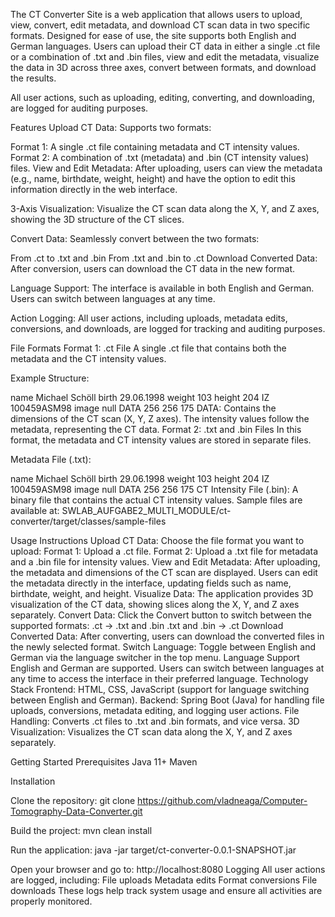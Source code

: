 The CT Converter Site is a web application that allows users to upload, view, convert, edit metadata, and download CT scan data in two specific formats. Designed for ease of use, the site supports both English and German languages. Users can upload their CT data in either a single .ct file or a combination of .txt and .bin files, view and edit the metadata, visualize the data in 3D across three axes, convert between formats, and download the results.

All user actions, such as uploading, editing, converting, and downloading, are logged for auditing purposes.

Features
Upload CT Data: Supports two formats:

Format 1: A single .ct file containing metadata and CT intensity values.
Format 2: A combination of .txt (metadata) and .bin (CT intensity values) files.
View and Edit Metadata: After uploading, users can view the metadata (e.g., name, birthdate, weight, height) and have the option to edit this information directly in the web interface.

3-Axis Visualization: Visualize the CT scan data along the X, Y, and Z axes, showing the 3D structure of the CT slices.

Convert Data: Seamlessly convert between the two formats:

From .ct to .txt and .bin
From .txt and .bin to .ct
Download Converted Data: After conversion, users can download the CT data in the new format.

Language Support: The interface is available in both English and German. Users can switch between languages at any time.

Action Logging: All user actions, including uploads, metadata edits, conversions, and downloads, are logged for tracking and auditing purposes.

File Formats
Format 1: .ct File
A single .ct file that contains both the metadata and the CT intensity values.

Example Structure:


name    Michael Schöll
birth   29.06.1998
weight  103
height  204
IZ      100459ASM98
image   null
DATA
256
256
175
<CT intensity values>
DATA: Contains the dimensions of the CT scan (X, Y, Z axes).
The intensity values follow the metadata, representing the CT data.
Format 2: .txt and .bin Files
In this format, the metadata and CT intensity values are stored in separate files.

Metadata File (.txt):

name    Michael Schöll
birth   29.06.1998
weight  103
height  204
IZ      100459ASM98
image   null
DATA
256
256
175
CT Intensity File (.bin):
A binary file that contains the actual CT intensity values.
Sample files are available at:
SWLAB_AUFGABE2_MULTI_MODULE/ct-converter/target/classes/sample-files

Usage Instructions
Upload CT Data:
Choose the file format you want to upload:
Format 1: Upload a .ct file.
Format 2: Upload a .txt file for metadata and a .bin file for intensity values.
View and Edit Metadata:
After uploading, the metadata and dimensions of the CT scan are displayed. Users can edit the metadata directly in the interface, updating fields such as name, birthdate, weight, and height.
Visualize Data:
The application provides 3D visualization of the CT data, showing slices along the X, Y, and Z axes separately.
Convert Data:
Click the Convert button to switch between the supported formats:
.ct → .txt and .bin
.txt and .bin → .ct
Download Converted Data:
After converting, users can download the converted files in the newly selected format.
Switch Language:
Toggle between English and German via the language switcher in the top menu.
Language Support
English and German are supported.
Users can switch between languages at any time to access the interface in their preferred language.
Technology Stack
Frontend: HTML, CSS, JavaScript (support for language switching between English and German).
Backend: Spring Boot (Java) for handling file uploads, conversions, metadata editing, and logging user actions.
File Handling: Converts .ct files to .txt and .bin formats, and vice versa.
3D Visualization: Visualizes the CT scan data along the X, Y, and Z axes separately.

Getting Started
Prerequisites
Java 11+
Maven

Installation

Clone the repository:
git clone https://github.com/vladneaga/Computer-Tomography-Data-Converter.git

Build the project:
mvn clean install

Run the application:
java -jar target/ct-converter-0.0.1-SNAPSHOT.jar

Open your browser and go to:
http://localhost:8080
Logging
All user actions are logged, including:
File uploads
Metadata edits
Format conversions
File downloads
These logs help track system usage and ensure all activities are properly monitored.


